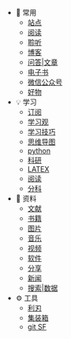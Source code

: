 - 📎 常用
    - [站点](/cy/site.md)
    - [阅读](/cy/阅读.md)
    - [聆听](/cy/listen.md)
    - [博客](/cy/博客.md)
    - [问答|文章](/cy/问答_文章.md)
    - [电子书](/cy/电子书.md)
    - [微信公众号](/cy/wxgzh.md)
    - [好物](/cy/好物.md)
- 💡 学习
    - [订阅](学习/订阅.md)
    - [学习观](/学习/学习观.md)
    - [学习技巧](学习/学习技巧.md)
    - [思维导图](学习/思维导图.md)
    - [python](/学习/python.md)
    <!-- - [Youtube](/学习/youtube.md) -->
    - [科研](/学习/科研.md)
    - [LATEX](/学习/LATEX数学公式基本语法.md)
    - [阅读](/学习/阅读.md)
    - [分科](/学习/分科.md)
- 📁 资料
    - [文献](/zy/文献.md)
    - [书籍](/zy/books.md)
    - [图片](/zy/图片.md)
    - [音乐](/zy/音频.md)
    - [视频](/zy/视频.md)
    - [软件](/zy/软件.md)
    - [分享](/zy/share.md)
    - [新闻](/zy/news.md)
    - [搜索|数据](/zy/s&d.md)
- ⚙️ 工具
    - [利刃](tools/利刃.md)
    - [集装箱](/tools/a1.md)
    - [git SF](/tools/a2.md)
<!-- - 🔭 碎片
    - [字体](车库/字体.md)
    - [hot](车库/hot.md)
    - [信息](车库/Information.md) -->